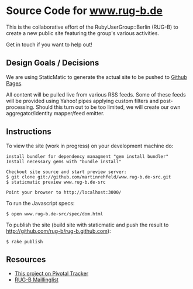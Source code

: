 Source Code for www.rug-b.de
============================

This is the collaborative effort of the RubyUserGroup::Berlin (RUG-B) to create a new public site featuring the group's various activities.

Get in touch if you want to help out!


Design Goals / Decisions
------------------------

We are using StaticMatic to generate the actual site to be pushed to [Github Pages](http://rug-b.github.com).

All content will be pulled live from various RSS feeds. Some of these feeds will be provided using Yahoo! pipes applying custom filters and post-processing. Should this turn out to be too limited, we will create our own aggregator/identity mapper/feed emitter.


Instructions
------------

To view the site (work in progress) on your development machine do:

    install bundler for dependency managment "gem install bundler"
    Install necessary gems with "bundle install"

    Checkout site source and start preview server:
    $ git clone git://github.com/martinrehfeld/www.rug-b.de-src.git
    $ staticmatic preview www.rug-b.de-src
    
    Point your browser to http://localhost:3000/

To run the Javascript specs:

    $ open www.rug-b.de-src/spec/dom.html

To publish the site (build site with staticmatic and push the result to http://github.com/rug-b/rug-b.github.com):

    $ rake publish

Resources
---------

* [This project on Pivotal Tracker](https://www.pivotaltracker.com/projects/63590)
* [RUG-B Maillinglist](http://groups.google.de/group/rug-b)
